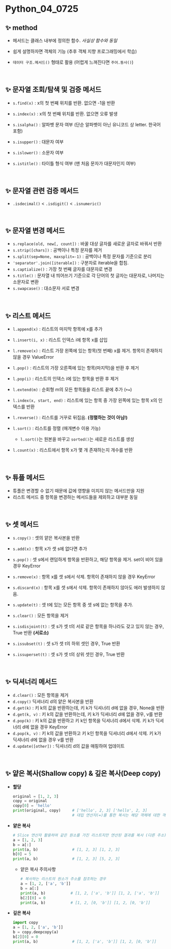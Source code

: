 # Python_04_0725

## ✨ method

- 메서드는 클래스 내부에 정의한 함수. *사실상 함수와 동일*

- 쉽게 설명하자면 객체의 기능 (추후 객체 지향 프로그래밍에서 학습)

- `데이터 구조.메서드()` 형태로 활용 (어렵게 느껴진다면 `주어.동사()`)

<br/>

## ✨ 문자열 조회/탐색 및 검증 메서드

- `s.find(x)` : x의 첫 번째 위치를 반환. 없으면 -1을 반환
- `s.index(x)` : x의 첫 번째 위치를 반환. 없으면 오류 발생

- `s.isalpha()` : 알파벳 문자 여부 (단순 알파벳이 아닌 유니코드 상 letter. 한국어 포함)
- `s.isupper()` : 대문자 여부
- `s.islower()` : 소문자 여부
- `s.istitle()` : 타이틀 형식 여부 (맨 처음 문자가 대문자인지 여부)

<br/>

## ✨ 문자열 관련 검증 메서드

- `.isdecimal()` < `.isdigit()` < `.isnumeric()`

<br/>

## ✨ 문자열 변경 메서드

- `s.replace(old, new[, count])` : 바꿀 대상 글자를 새로운 글자로 바꿔서 반환
- `s.strip([chars])` : 공백이나 특정 문자를 제거
- `s.split(sep=None, maxsplit=-1)` : 공백이나 특정 문자를 기준으로 분리
- `'separator'.join([iterable])` : 구분자로 iterable을 합침.
- `s.captialize()` : 가장 첫 번째 글자를 대문자로 변경
- `s.title()` : 문자열 내 띄어쓰기 기준으로 각 단어의 첫 글자는 대문자로, 나머지는 소문자로 변환
- `s.swapcase()` : 대소문자 서로 변경

<br/>

## ✨ 리스트 메서드

- `l.append(x)` : 리스트의 마지막 항목에 x를 추가
- `l.insert(i, x)` : 리스트 인덱스 i에 항목 x를 삽입
- `l.remove(x)` : 리스트 가장 왼쪽에 있는 항목(첫 번째) x를 제거. 항목이 존재하지 않을 경우 ValueError
- `l.pop()` : 리스트의 가장 오른쪽에 있는 항목(마지막)을 반환 후 제거
- `l.pop(i)` : 리스트의 인덱스 i에 있는 항목을 반환 후 제거
- `l.extend(m)` : 순회형 m의 모든 항목들을 리스트 끝에 추가 (`+=`)
- `l.index(x, start, end)` : 리스트에 있는 항목 중 가장 왼쪽에 있는 항목 x의 인덱스를 반환
- `l.reverse()` : 리스트를 거꾸로 뒤집음. **(정렬하는 것이 아님!)**
- `l.sort()` : 리스트를 정렬 (매개변수 이용 가능)
  - `l.sort()`는 원본을 바꾸고  `sorted()`는 새로운 리스트를 생성

- `l.count(x)` : 리스트에서 항목 x가 몇 개 존재하는지 개수를 반환

<br/>

## ✨ 튜플 메서드

- 튜플은 변경할 수 없기 때문에 값에 영향을 미치지 않는 메서드만을 지원
- 리스트 메서드 중 항목을 변경하는 메서드들을 제외하고 대부분 동일

<br/>

## ✨ 셋 메서드

- `s.copy()` : 셋의 얕은 복사본을 반환
- `s.add(x)` : 항목 x가 셋 s에 없다면 추가

- `s.pop()` : 셋 s에서 랜덤하게 항목을 반환하고, 해당 항목을 제거. set이 비어 있을 경우 KeyError
- `s.remove(x)` : 항목 x를 셋 s에서 삭제. 항목이 존재하지 않을 경우 KeyError
- `s.discard(x)` : 항목 x를 셋 s에서 삭제. 항목이 존재하지 않아도 에러 발생하지 않음.
- `s.update(t)` : 셋 t에 있는 모든 항목 중 셋 s에 없는 항목을 추가.
- `s.clear()` : 모든 항목을 제거
- `s.isdisjoint(t)` : 셋 s가 셋 t의 서로 같은 항목을 하나라도 갖고 있지 않는 경우, True 반환 **(서로소)**

- `s.issubset(t)` : 셋 s가 셋 t의 하위 셋인 경우, True 반환
- `s.issuperset(t)` : 셋 s가 셋 t의 상위 셋인 경우, True 반환

<br/>

## ✨ 딕셔너리 메서드

- `d.clear()` : 모든 항목을 제거
- `d.copy()` 딕셔너리 d의 얕은 복사본을 반환
- `d.get(k)` : 키 k의 값을 반환하는데, 키 k가 딕셔너리 d에 없을 경우, None을 반환
- `d.get(k, v)` : 키 k의 값을 반환하는데, 키 k가 딕셔너리 d에 없을 경우, v를 반환
- `d.pop(k)` : 키 k의 값을 반환하고 키 k인 항목을 딕셔너리 d에서 삭제. 키 k가 딕셔너리 d에 없을 경우 KeyError
- `d.pop(k, v)` : 키 k의 값을 반환하고 키 k인 항목을 딕셔너리 d에서 삭제. 키 k가 딕셔너리 d에 없을 경우 v를 반환
- `d.update([other])` : 딕셔너리 d의 값을 매핑하여 업데이트

<br/>

## ✨ 얕은 복사(Shallow copy) & 깊은 복사(Deep copy)

- **할당**

  ```python
  original = [1, 2, 3]
  copy = original
  copy[0] = 'hello'
  print(original, copy)     # ['hello', 2, 3] ['hello', 2, 3]
                            # 대입 연산자(=)를 통한 복사는 해당 객체에 대한 객체 참조를 복사
  ```

- **얕은 복사**

  ```python
  # Slice 연산자 활용하여 같은 원소를 가진 리스트지만 연산된 결과를 복사 (다른 주소)
  a = [1, 2, 3]
  b = a[:]
  print(a, b)               # [1, 2, 3] [1, 2, 3]
  b[0] = 5
  print(a, b)               # [1, 2, 3] [5, 2, 3]
  ```

  - 얕은 복사 주의사항

    ```python
    # 복사하는 리스트의 원소가 주소를 참조하는 경우
    a = [1, 2, ['a', 'b']]
    b = a[:]
    print(a, b)           # [1, 2, ['a', 'b']] [1, 2, ['a', 'b']]
    b[2][0] = 0
    print(a, b)           # [1, 2, [0, 'b']] [1, 2, [0, 'b']]
    ```

- **깊은 복사**

  ```python
  import copy
  a = [1, 2, ['a', 'b']]
  b = copy.deepcopy(a)
  b[2][0] = 0
  print(a, b)               # [1, 2, ['a', 'b']] [1, 2, [0, 'b']]
  ```

  
